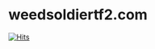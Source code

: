 # weedsoldiertf2.com

[![Hits](https://hits.seeyoufarm.com/api/count/incr/badge.svg?url=https%3A%2F%2Fgithub.com%2FProsperityGH%2Fweedsoldiertf2.com&count_bg=%2364A400&title_bg=%23555555&icon=&icon_color=%23E7E7E7&title=hits&edge_flat=false)](https://hits.seeyoufarm.com)

